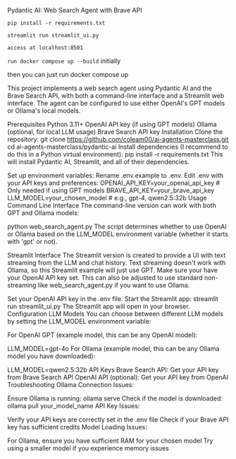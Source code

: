 Pydantic AI: Web Search Agent with Brave API


`pip install -r requirements.txt`

`streamlit run streamlit_ui.py`

`access at localhost:8501`


`run docker compose up --build` initially

then you can just run docker compose up


This project implements a web search agent using Pydantic AI and the Brave Search API, with both a command-line interface and a Streamlit web interface. The agent can be configured to use either OpenAI's GPT models or Ollama's local models.

Prerequisites
Python 3.11+
OpenAI API key (if using GPT models)
Ollama (optional, for local LLM usage)
Brave Search API key
Installation
Clone the repository:
git clone https://github.com/coleam00/ai-agents-masterclass.git
cd ai-agents-masterclass/pydantic-ai
Install dependencies (I recommend to do this in a Python virtual environment):
pip install -r requirements.txt
This will install Pydantic AI, Streamlit, and all of their dependencies.

Set up environment variables:
Rename .env.example to .env.
Edit .env with your API keys and preferences:
OPENAI_API_KEY=your_openai_api_key  # Only needed if using GPT models
BRAVE_API_KEY=your_brave_api_key
LLM_MODEL=your_chosen_model  # e.g., gpt-4, qwen2.5:32b
Usage
Command Line Interface
The command-line version can work with both GPT and Ollama models:

python web_search_agent.py
The script determines whether to use OpenAI or Ollama based on the LLM_MODEL environment variable (whether it starts with 'gpt' or not).

Streamlit Interface
The Streamlit version is created to provide a UI with text streaming from the LLM and chat history. Text streaming doesn't work with Ollama, so this Streamlit example will just use GPT. Make sure your have your OpenAI API key set. This can also be adjusted to use standard non-streaming like web_search_agent.py if you want to use Ollama.

Set your OpenAI API key in the .env file.
Start the Streamlit app:
streamlit run streamlit_ui.py
The Streamlit app will open in your browser.
Configuration
LLM Models
You can choose between different LLM models by setting the LLM_MODEL environment variable:

For OpenAI GPT (example model, this can be any OpenAI model):

LLM_MODEL=gpt-4o
For Ollama (example model, this can be any Ollama model you have downloaded):

LLM_MODEL=qwen2.5:32b
API Keys
Brave Search API: Get your API key from Brave Search API
OpenAI API (optional): Get your API key from OpenAI
Troubleshooting
Ollama Connection Issues:

Ensure Ollama is running: ollama serve
Check if the model is downloaded: ollama pull your_model_name
API Key Issues:

Verify your API keys are correctly set in the .env file
Check if your Brave API key has sufficient credits
Model Loading Issues:

For Ollama, ensure you have sufficient RAM for your chosen model
Try using a smaller model if you experience memory issues